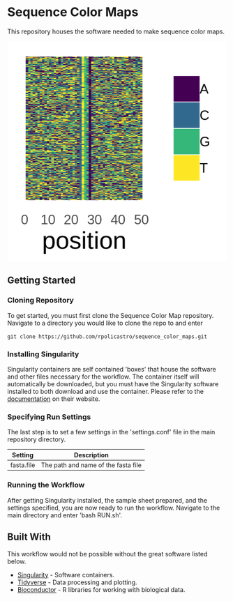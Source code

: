 # Sequence Color Maps

This repository houses the software needed to make sequence color maps.

![screenshot](https://raw.githubusercontent.com/rpolicastro/sequence_color_maps/master/docs/sequence-colormap.png)

## Getting Started

### Cloning Repository

To get started, you must first clone the Sequence Color Map repository. 
Navigate to a directory you would like to clone the repo to and enter
```
git clone https://github.com/rpolicastro/sequence_color_maps.git
```

### Installing Singularity

Singularity containers are self contained 'boxes' that house the software and other files necessary for the workflow. 
The container itself will automatically be downloaded, but you must have the Singularity software installed to both download and use the container. 
Please refer to the [documentation](https://www.sylabs.io/docs/) on their website.

### Specifying Run Settings

The last step is to set a few settings in the 'settings.conf' file in the main repository directory.

| Setting | Description |
| ------- | ----------- |
| fasta.file | The path and name of the fasta file |

### Running the Workflow

After getting Singularity installed, the sample sheet prepared, and the settings specified, you are now ready to run the workflow.
Navigate to the main directory and enter 'bash RUN.sh'.

## Built With

This workflow would not be possible without the great software listed below.

- [Singularity](https://sylabs.io/) - Software containers.
- [Tidyverse](https://www.tidyverse.org/) - Data processing and plotting.
- [Bioconductor](https://www.bioconductor.org/) - R libraries for working with biological data.
